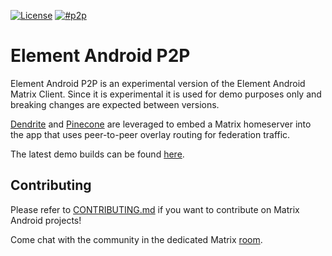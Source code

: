 [![License](https://img.shields.io/badge/License-Apache%202.0-yellowgreen.svg?style=flat-square)](https://opensource.org/licenses/Apache-2.0)
[![#p2p](https://img.shields.io/badge/matrix-%23p2p-blue?style=flat-square)](https://matrix.to/#/#p2p:matrix.org)

# Element Android P2P

Element Android P2P is an experimental version of the Element Android Matrix Client. Since it is experimental it is used for demo purposes only and breaking changes are expected between versions.

[Dendrite](https://github.com/matrix-org/dendrite) and [Pinecone](https://github.com/matrix-org/pinecone) are leveraged to embed a Matrix homeserver into the app that uses peer-to-peer overlay routing for federation traffic.

The latest demo builds can be found [here](https://drive.google.com/drive/folders/1uK_BcHGiAYHkN6OAA7P73obAquwShRg5).

## Contributing

Please refer to [CONTRIBUTING.md](https://github.com/vector-im/element-android/blob/develop/CONTRIBUTING.md) if you want to contribute on Matrix Android projects!

Come chat with the community in the dedicated Matrix [room](https://matrix.to/#/#p2p:matrix.org).
